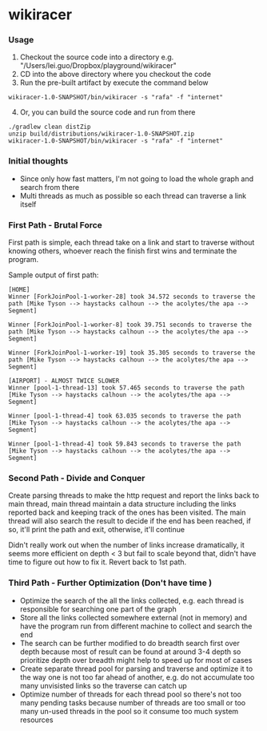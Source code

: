 # wikiracer

### Usage

1. Checkout the source code into a directory e.g. "/Users/lei.guo/Dropbox/playground/wikiracer"
2. CD into the above directory where you checkout the code
3. Run the pre-built artifact by execute the command below
```$xslt
wikiracer-1.0-SNAPSHOT/bin/wikiracer -s "rafa" -f "internet"
```
4. Or, you can build the source code and run from there
```$xslt
./gradlew clean distZip
unzip build/distributions/wikiracer-1.0-SNAPSHOT.zip
wikiracer-1.0-SNAPSHOT/bin/wikiracer -s "rafa" -f "internet"
```

### Initial thoughts
* Since only how fast matters, I'm not going to load the whole graph and search from there
* Multi threads as much as possible so each thread can traverse a link itself

### First Path - Brutal Force
First path is simple, each thread take on a link and start to traverse without knowing others, whoever reach the finish first wins and terminate the program.

Sample output of first path:
```
[HOME]
Winner [ForkJoinPool-1-worker-28] took 34.572 seconds to traverse the path [Mike Tyson --> haystacks calhoun --> the acolytes/the apa --> Segment]

Winner [ForkJoinPool-1-worker-8] took 39.751 seconds to traverse the path [Mike Tyson --> haystacks calhoun --> the acolytes/the apa --> Segment]

Winner [ForkJoinPool-1-worker-19] took 35.305 seconds to traverse the path [Mike Tyson --> haystacks calhoun --> the acolytes/the apa --> Segment]

[AIRPORT] - ALMOST TWICE SLOWER
Winner [pool-1-thread-13] took 57.465 seconds to traverse the path [Mike Tyson --> haystacks calhoun --> the acolytes/the apa --> Segment]

Winner [pool-1-thread-4] took 63.035 seconds to traverse the path [Mike Tyson --> haystacks calhoun --> the acolytes/the apa --> Segment]

Winner [pool-1-thread-4] took 59.843 seconds to traverse the path [Mike Tyson --> haystacks calhoun --> the acolytes/the apa --> Segment]

```

### Second Path - Divide and Conquer 

Create parsing threads to make the http request and report the links back to main thread, main thread
maintain a data structure including the links reported back and keeping track of the ones has been visited.
The main thread will also search the result to decide if the end has been reached, if so, it'll print the path and exit, otherwise, it'll continue

Didn't really work out when the number of links increase dramatically, it seems more efficient on depth < 3 but fail to scale beyond that, didn't have time to figure out how to fix it. Revert back to 1st path.


### Third Path - Further Optimization (Don't have time )
* Optimize the search of the all the links collected, e.g. each thread is responsible for searching one part of the graph
* Store all the links collected somewhere external (not in memory) and have the program run from different machine to collect and search the end
* The search can be further modified to do breadth search first over depth because most of result can be found at around 3-4 depth so prioritize depth over breadth might help to speed up for most of cases
* Create separate thread pool for parsing and traverse and optimize it to the way one is not too far ahead of another, e.g. do not accumulate too many unvisisted links so the traverse can catch up
* Optimize number of threads for each thread pool so there's not too many pending tasks because number of threads are too small or too many un-used threads in the pool so it consume too much system resources


